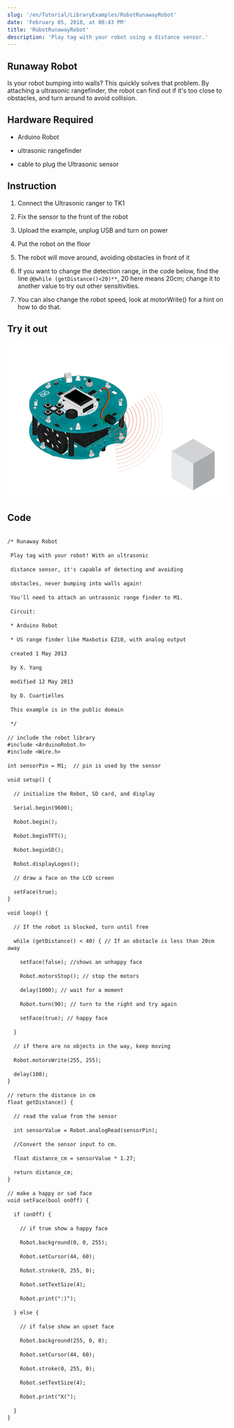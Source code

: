 ```yaml
---
slug: '/en/Tutorial/LibraryExamples/RobotRunawayRobot'
date: 'February 05, 2018, at 08:43 PM'
title: 'RobotRunawayRobot'
description: 'Play tag with your robot using a distance sensor.'
---
```



## Runaway Robot

Is your robot bumping into walls? This quickly solves that problem. By attaching a ultrasonic rangefinder, the robot can find out if it's too close to obstacles, and turn around to avoid collision.

## Hardware Required

- Arduino Robot

- ultrasonic rangefinder

- cable to plug the Ultrasonic sensor

## Instruction

1. Connect the Ultrasonic ranger to TK1
2. Fix the sensor to the front of the robot

3. Upload the example, unplug USB and turn on power

4. Put the robot on the floor

5. The robot will move around, avoiding obstacles in front of it

6. If you want to change the detection range, in the code below, find the line `@@while (getDistance()<20)**`, 20 here means 20cm; change it to another value to try out other sensitivities.

7. You can also change the robot speed, look at motorWrite() for a hint on how to do that.

## Try it out

![Runaway robot](assets/LottieLemon_Runaway_780.jpg)



## Code

```arduino

/* Runaway Robot

 Play tag with your robot! With an ultrasonic

 distance sensor, it's capable of detecting and avoiding

 obstacles, never bumping into walls again!

 You'll need to attach an untrasonic range finder to M1.

 Circuit:

 * Arduino Robot

 * US range finder like Maxbotix EZ10, with analog output

 created 1 May 2013

 by X. Yang

 modified 12 May 2013

 by D. Cuartielles

 This example is in the public domain

 */

// include the robot library
#include <ArduinoRobot.h>
#include <Wire.h>

int sensorPin = M1;  // pin is used by the sensor

void setup() {

  // initialize the Robot, SD card, and display

  Serial.begin(9600);

  Robot.begin();

  Robot.beginTFT();

  Robot.beginSD();

  Robot.displayLogos();

  // draw a face on the LCD screen

  setFace(true);
}

void loop() {

  // If the robot is blocked, turn until free

  while (getDistance() < 40) { // If an obstacle is less than 20cm away

    setFace(false); //shows an unhappy face

    Robot.motorsStop(); // stop the motors

    delay(1000); // wait for a moment

    Robot.turn(90); // turn to the right and try again

    setFace(true); // happy face

  }

  // if there are no objects in the way, keep moving

  Robot.motorsWrite(255, 255);

  delay(100);
}

// return the distance in cm
float getDistance() {

  // read the value from the sensor

  int sensorValue = Robot.analogRead(sensorPin);

  //Convert the sensor input to cm.

  float distance_cm = sensorValue * 1.27;

  return distance_cm;
}

// make a happy or sad face
void setFace(bool onOff) {

  if (onOff) {

    // if true show a happy face

    Robot.background(0, 0, 255);

    Robot.setCursor(44, 60);

    Robot.stroke(0, 255, 0);

    Robot.setTextSize(4);

    Robot.print(":)");

  } else {

    // if false show an upset face

    Robot.background(255, 0, 0);

    Robot.setCursor(44, 60);

    Robot.stroke(0, 255, 0);

    Robot.setTextSize(4);

    Robot.print("X(");

  }
}
```

